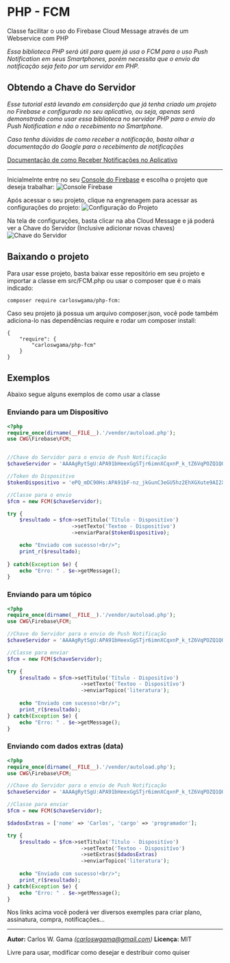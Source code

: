 # PHP - FCM
Classe facilitar o uso do Firebase Cloud Message através de um Webservice com PHP

*Essa biblioteca PHP será útil para quem já usa o FCM para o uso Push Notification em seus Smartphones, porém necessita que o envio da notificação seja feito por um servidor em PHP.*

## Obtendo a Chave do Servidor

*Esse tutorial está levando em considerção que já tenha criado um projeto no Firebase e configurado no seu aplicativo, ou seja, apenas será demonstrado como usar essa biblioteca no servidor PHP para o envio do Push Notification e não o recebimento no Smartphone.*

*Caso tenha dúvidas de como receber a notificação, basta olhar a documentação do Google para o recebimento de notificações*

[Documentação de como Receber Notificações no Aplicativo](https://firebase.google.com/docs/cloud-messaging/)

-----

Inicialmelnte entre no seu [Console do Firebase](https://console.firebase.google.com/) e escolha o projeto que deseja trabalhar: 
![Console Firebase](http://carloswgama.com.br/firebase/console_firebase.jpg)


Após acessar o seu projeto, clique na engrenagem para acessar as configurações do projeto:
![Configuração do Projeto](http://carloswgama.com.br/firebase/configuracao_projeto.jpg)

Na tela de configurações, basta clicar na aba Cloud Message e já poderá ver a Chave do Servidor (Inclusive adicionar novas chaves)
![Chave do Servidor](http://carloswgama.com.br/firebase/chave_servidor.jpg)
 

## Baixando o projeto

Para usar esse projeto, basta baixar esse repositório em seu projeto e importar a classe em src/FCM.php ou usar o composer que é o mais indicado:

```
composer require carloswgama/php-fcm:
```

Caso seu projeto já possua um arquivo composer.json, você pode também adiciona-lo nas dependências require e rodar um composer install:
```
{
    "require": {
        "carloswgama/php-fcm"
    }
}
```

## Exemplos

Abaixo segue alguns exemplos de como usar a classe


### Enviando para um Dispositivo
``` php
<?php
require_once(dirname(__FILE__).'/vendor/autoload.php');
use CWG\Firebase\FCM;


//Chave do Servidor para o envio de Push Notificação
$chaveServidor = 'AAAAgRytSgU:APA91bHeexGgSTjr6imnXCqxnP_k_tZ6VqPOZQ1QQ4Ck3-ozyNq5BP3fULtu-YGTZgZMF27QOfYQFqM8szV0t_nxNSCeu7dO1mWMMTOR7L_onWZLb8CC3ZIG-OQxUgiBNqNwV5HtGqw';

//Token do Dispositivo
$tokenDispositivo = 'ePQ_mDC90Hs:APA91bF-nz_jkGunC3eGU5hz2EhXGXute9AI2XlYLgC3XlY6MLDSw-GE5jhF7X77FFKLqFyW_S15RPx4qmAiqEl9I7V8n9N7QHc2OUP70ML14FK5KFMBrfKjtUVU0jcE0B9ropjIOmk';

//Classe para o envio
$fcm = new FCM($chaveServidor);

try {
    $resultado = $fcm->setTitulo('Título - Dispositívo')
                     ->setTexto('Textoo - Dispositívo')
                     ->enviarPara($tokenDispositivo);

    echo "Enviado com sucesso!<br/>";
    print_r($resultado);
    
} catch(Exception $e) {
    echo "Erro: " . $e->getMessage();
}
``` 

### Enviando para um tópico

``` php
<?php
require_once(dirname(__FILE__).'/vendor/autoload.php');
use CWG\Firebase\FCM;

//Chave do Servidor para o envio de Push Notificação
$chaveServidor = 'AAAAgRytSgU:APA91bHeexGgSTjr6imnXCqxnP_k_tZ6VqPOZQ1QQ4Ck3-ozyNq5BP3fULtu-YGTZgZMF27QOfYQFqM8szV0t_nxNSCeu7dO1mWMMTOR7L_onWZLb8CC3ZIG-OQxUgiBNqNwV5HtGqw';

//Classe para enviar 
$fcm = new FCM($chaveServidor);

try {
    $resultado = $fcm->setTitulo('Título - Dispositívo')
                        ->setTexto('Textoo - Dispositívo')
                        ->enviarTopico('literatura');
    
    echo "Enviado com sucesso!<br/>";
    print_r($resultado);    
} catch(Exception $e) {
    echo "Erro: " . $e->getMessage();
}
```

### Enviando com dados extras (data)

``` php
<?php
require_once(dirname(__FILE__).'/vendor/autoload.php');
use CWG\Firebase\FCM;

//Chave do Servidor para o envio de Push Notificação
$chaveServidor = 'AAAAgRytSgU:APA91bHeexGgSTjr6imnXCqxnP_k_tZ6VqPOZQ1QQ4Ck3-ozyNq5BP3fULtu-YGTZgZMF27QOfYQFqM8szV0t_nxNSCeu7dO1mWMMTOR7L_onWZLb8CC3ZIG-OQxUgiBNqNwV5HtGqw';

//Classe para enviar 
$fcm = new FCM($chaveServidor);

$dadosExtras = ['nome' => 'Carlos', 'cargo' => 'programador'];

try {
    $resultado = $fcm->setTitulo('Título - Dispositívo')
                        ->setTexto('Textoo - Dispositívo')
                        ->setExtras($dadosExtras)
                        ->enviarTopico('literatura');
    
    echo "Enviado com sucesso!<br/>";
    print_r($resultado);    
} catch(Exception $e) {
    echo "Erro: " . $e->getMessage();
}
```

Nos links acima você poderá ver diversos exemples para criar plano, assinatura, compra, notificações... 

---
**Autor:**  Carlos W. Gama *(carloswgama@gmail.com)*
**Licença:** MIT

Livre para usar, modificar como desejar e destribuir como quiser